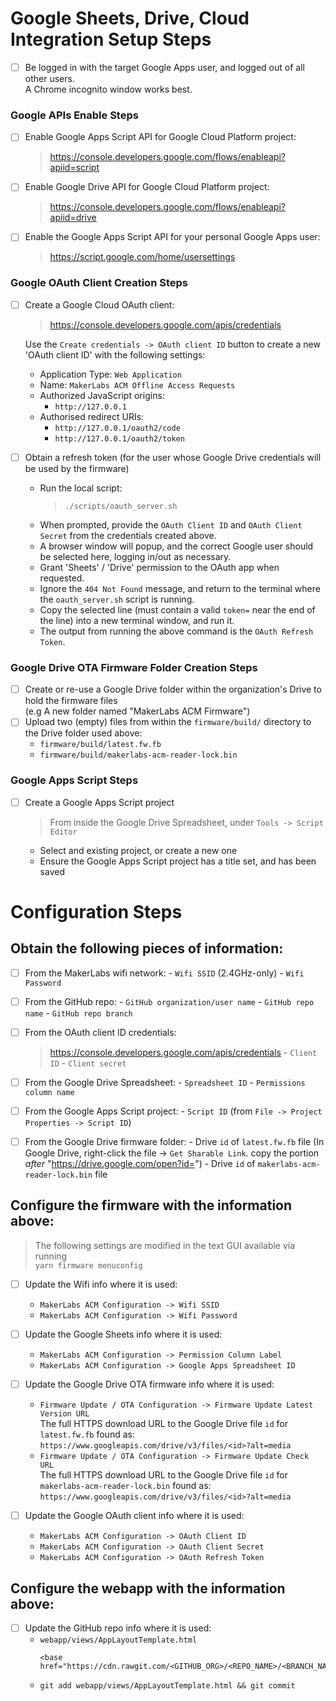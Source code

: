 # Google Sheets, Drive, Cloud Integration Setup Steps
- [ ] Be logged in with the target Google Apps user, and logged out of all other users.  
      A Chrome incognito window works best.

### Google APIs Enable Steps
- [ ] Enable Google Apps Script API for Google Cloud Platform project:
    > https://console.developers.google.com/flows/enableapi?apiid=script

- [ ] Enable Google Drive API for Google Cloud Platform project:
    > https://console.developers.google.com/flows/enableapi?apiid=drive

- [ ] Enable the Google Apps Script API for your personal Google Apps user:
    > https://script.google.com/home/usersettings

### Google OAuth Client Creation Steps
- [ ] Create a Google Cloud OAuth client:
    > https://console.developers.google.com/apis/credentials
  
  Use the `Create credentials -> OAuth client ID` button to create a new 'OAuth client ID' with the following settings:
    - Application Type: `Web Application`
    - Name: `MakerLabs ACM Offline Access Requests`
    - Authorized JavaScript origins:
        -  `http://127.0.0.1`
    - Authorised redirect URIs:
        - `http://127.0.0.1/oauth2/code`
        - `http://127.0.0.1/oauth2/token`

- [ ] Obtain a refresh token (for the user whose Google Drive credentials will be used by the firmware)
  - Run the local script:
    > `./scripts/oauth_server.sh`
  - When prompted, provide the `OAuth Client ID` and `OAuth Client Secret` from the credentials created above.
  - A browser window will popup, and the correct Google user should be selected here, logging in/out as necessary.
  - Grant 'Sheets' / 'Drive' permission to the OAuth app when requested.
  - Ignore the `404 Not Found` message, and return to the terminal where the `oauth_server.sh` script is running.
  - Copy the selected line (must contain a valid `token=` near the end of the line) into a new terminal window, and run it.
  - The output from running the above command is the `OAuth Refresh Token`.

### Google Drive OTA Firmware Folder Creation Steps
- [ ] Create or re-use a Google Drive folder within the organization's Drive to hold the firmware files  
    (e.g A new folder named "MakerLabs ACM Firmware")
- [ ] Upload two (empty) files from within the `firmware/build/` directory to the Drive folder used above:
    - `firmware/build/latest.fw.fb`
    - `firmware/build/makerlabs-acm-reader-lock.bin`

### Google Apps Script Steps
- [ ] Create a Google Apps Script project
    > From inside the Google Drive Spreadsheet, under `Tools -> Script Editor`
    - Select and existing project, or create a new one
    - Ensure the Google Apps Script project has a title set, and has been saved

# Configuration Steps
## Obtain the following pieces of information:
- [ ] From the MakerLabs wifi network:
      - `Wifi SSID` (2.4GHz-only)
      - `Wifi Password`

- [ ] From the GitHub repo:
      - `GitHub organization/user name`
      - `GitHub repo name`
      - `GitHub repo branch`

- [ ] From the OAuth client ID credentials:
    > https://console.developers.google.com/apis/credentials
      - `Client ID`
      - `Client secret`

- [ ] From the Google Drive Spreadsheet:
      - `Spreadsheet ID`
      - `Permissions column name`

- [ ] From the Google Apps Script project:
      - `Script ID` (from `File -> Project Properties -> Script ID`)

- [ ] From the Google Drive firmware folder:
      - Drive `id` of `latest.fw.fb` file (In Google Drive, right-click the file -> `Get Sharable Link`. copy the portion *after* "https://drive.google.com/open?id=")
      - Drive `id` of `makerlabs-acm-reader-lock.bin` file

## Configure the firmware with the information above:
> The following settings are modified in the text GUI available via running  
> `yarn firmware menuconfig`
- [ ] Update the Wifi info where it is used:
    - `MakerLabs ACM Configuration -> Wifi SSID`
    - `MakerLabs ACM Configuration -> Wifi Password`

- [ ] Update the Google Sheets info where it is used:
    - `MakerLabs ACM Configuration -> Permission Column Label`
    - `MakerLabs ACM Configuration -> Google Apps Spreadsheet ID`

- [ ] Update the Google Drive OTA firmware info where it is used:
    - `Firmware Update / OTA Configuration -> Firmware Update Latest Version URL`  
      The full HTTPS download URL to the Google Drive file `id` for `latest.fw.fb`
      found as: `https://www.googleapis.com/drive/v3/files/<id>?alt=media`
    - `Firmware Update / OTA Configuration -> Firmware Update Check URL`  
      The full HTTPS download URL to the Google Drive file `id` for `makerlabs-acm-reader-lock.bin`
      found as: `https://www.googleapis.com/drive/v3/files/<id>?alt=media`

- [ ] Update the Google OAuth client info where it is used:
    - `MakerLabs ACM Configuration -> OAuth Client ID`
    - `MakerLabs ACM Configuration -> OAuth Client Secret`
    - `MakerLabs ACM Configuration -> OAuth Refresh Token`

## Configure the webapp with the information above:
- [ ] Update the GitHub repo info where it is used:
    - `webapp/views/AppLayoutTemplate.html`  
      ```
      <base href="https://cdn.rawgit.com/<GITHUB_ORG>/<REPO_NAME>/<BRANCH_NAME>/webcomponents/bower_components/">
      ```
    - `git add webapp/views/AppLayoutTemplate.html && git commit`
